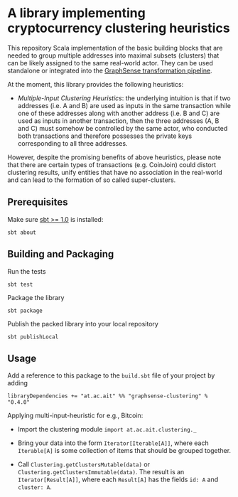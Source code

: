# A library implementing cryptocurrency clustering heuristics

This repository Scala implementation of the basic building blocks that are
needed to group multiple addresses into maximal subsets (clusters) that can be
likely assigned to the same real-world actor. They can be used standalone or
integrated into the [GraphSense transformation pipeline][graphsense-transformation].


At the moment, this library provides the following heuristics:

- *Multiple-Input Clustering Heuristics*: the underlying intuition is that if
two addresses (i.e. A and B) are used as inputs in the same transaction while
one of these addresses along with another address (i.e. B and C) are used as
inputs in another transaction, then the three addresses (A, B and C) must
somehow be controlled by the same actor, who conducted both transactions and
therefore possesses the private keys corresponding to all three addresses.

However, despite the promising benefits of above heuristics, please note that
there are certain types of transactions (e.g. CoinJoin) could distort
clustering results, unify entities that have no association in the real-world
and can lead to the formation of so called super-clusters.


## Prerequisites

Make sure [sbt >= 1.0][scala-sbt] is installed:

    sbt about

## Building and Packaging

Run the tests

	sbt test

Package the library

    sbt package

Publish the packed library into your local repository

    sbt publishLocal

## Usage

Add a reference to this package to the `build.sbt` file of your project
by adding

    libraryDependencies += "at.ac.ait" %% "graphsense-clustering" % "0.4.0"

Applying multi-input-heuristic for e.g., Bitcoin:

* Import the clustering module  `import at.ac.ait.clustering._`

* Bring your data into the form `Iterator[Iterable[A]]`, where each
  `Iterable[A]` is some collection of items that should be grouped together. 

* Call `Clustering.getClustersMutable(data)` or
  `Clustering.getClustersImmutable(data)`. The result is an
  `Iterator[Result[A]]`, where each `Result[A]` has the fields `id: A` and
  `cluster: A`.


[scala-sbt]: http://www.scala-sbt.org
[graphsense-transformation]: https://github.com/graphsense/graphsense-transformation
